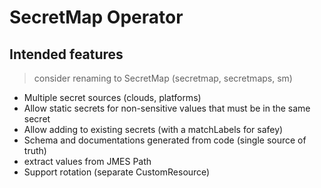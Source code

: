 # SecretMap Operator

## Intended features

> consider renaming to SecretMap (secretmap, secretmaps, sm)

- Multiple secret sources (clouds, platforms)
- Allow static secrets for non-sensitive values that must be in the same secret
- Allow adding to existing secrets (with a matchLabels for safey)
- Schema and documentations generated from code (single source of truth)
- extract values from JMES Path
- Support rotation (separate CustomResource)
